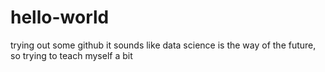 # hello-world
trying out some github
it sounds like data science is the way of the future, so trying to teach myself a bit
